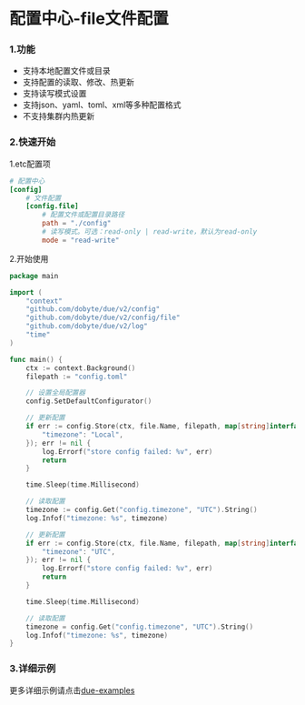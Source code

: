 # 配置中心-file文件配置

### 1.功能

* 支持本地配置文件或目录
* 支持配置的读取、修改、热更新
* 支持读写模式设置
* 支持json、yaml、toml、xml等多种配置格式
* 不支持集群内热更新

### 2.快速开始

1.etc配置项

```toml
# 配置中心
[config]
    # 文件配置
    [config.file]
        # 配置文件或配置目录路径
        path = "./config"
        # 读写模式。可选：read-only | read-write，默认为read-only
        mode = "read-write"
```

2.开始使用

```go
package main

import (
	"context"
	"github.com/dobyte/due/v2/config"
	"github.com/dobyte/due/v2/config/file"
	"github.com/dobyte/due/v2/log"
	"time"
)

func main() {
	ctx := context.Background()
	filepath := "config.toml"

	// 设置全局配置器
	config.SetDefaultConfigurator()

	// 更新配置
	if err := config.Store(ctx, file.Name, filepath, map[string]interface{}{
		"timezone": "Local",
	}); err != nil {
		log.Errorf("store config failed: %v", err)
		return
	}

	time.Sleep(time.Millisecond)

	// 读取配置
	timezone := config.Get("config.timezone", "UTC").String()
	log.Infof("timezone: %s", timezone)

	// 更新配置
	if err := config.Store(ctx, file.Name, filepath, map[string]interface{}{
		"timezone": "UTC",
	}); err != nil {
		log.Errorf("store config failed: %v", err)
		return
	}

	time.Sleep(time.Millisecond)

	// 读取配置
	timezone = config.Get("config.timezone", "UTC").String()
	log.Infof("timezone: %s", timezone)
}
```

### 3.详细示例

更多详细示例请点击[due-examples](https://github.com/dobyte/due-examples/config/file/README.md)